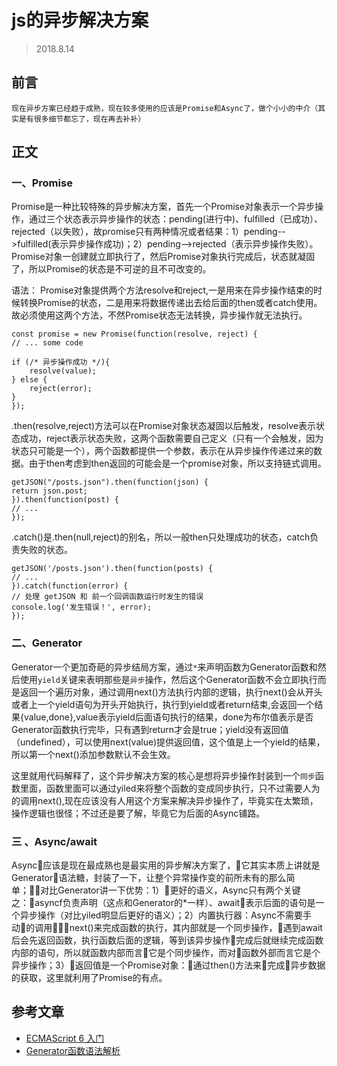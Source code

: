 # js的异步解决方案
> 2018.8.14
## 前言
    现在异步方案已经趋于成熟，现在较多使用的应该是Promise和Async了，做个小小的中介（其实是有很多细节都忘了，现在再去补补）
## 正文

### 一、Promise

Promise是一种比较特殊的异步解决方案，首先一个Promise对象表示一个异步操作，通过三个状态表示异步操作的状态：pending(进行中)、fulfilled（已成功）、rejected（以失败），故promise只有两种情况或者结果：1）pending-->fulfilled(表示异步操作成功)；2）pending-->rejected（表示异步操作失败）。Promise对象一创建就立即执行了，然后Promise对象执行完成后，状态就凝固了，所以Promise的状态是不可逆的且不可改变的。

语法： Promise对象提供两个方法resolve和reject,一是用来在异步操作结束的时候转换Promise的状态，二是用来将数据传递出去给后面的then或者catch使用。故必须使用这两个方法，不然Promise状态无法转换，异步操作就无法执行。

    const promise = new Promise(function(resolve, reject) {
    // ... some code

    if (/* 异步操作成功 */){
        resolve(value);
    } else {
        reject(error);
    }
    });

.then(resolve,reject)方法可以在Promise对象状态凝固以后触发，resolve表示状态成功，reject表示状态失败，这两个函数需要自己定义（只有一个会触发，因为状态只可能是一个），两个函数都提供一个参数，表示在从异步操作传递过来的数据。由于then考虑到then返回的可能会是一个promise对象，所以支持链式调用。

    getJSON("/posts.json").then(function(json) {
    return json.post;
    }).then(function(post) {
    // ...
    });
.catch()是.then(null,reject)的别名，所以一般then只处理成功的状态，catch负责失败的状态。

    getJSON('/posts.json').then(function(posts) {
    // ...
    }).catch(function(error) {
    // 处理 getJSON 和 前一个回调函数运行时发生的错误
    console.log('发生错误！', error);
    });
### 二、Generator
Generator一个更加奇葩的异步结局方案，通过`*`来声明函数为Generator函数和然后使用`yield`关键来表明那些是`异步`操作，然后这个Generator函数不会立即执行而是返回一个遍历对象，通过调用next()方法执行内部的逻辑，执行next()会从开头或者上一个yield语句为开头开始执行，执行到yield或者return结束,会返回一个结果{value,done},value表示yield后面语句执行的结果，done为布尔值表示是否Generator函数执行完毕，只有遇到return才会是true；yield没有返回值（undefined），可以使用next(value)提供返回值，这个值是上一个yield的结果，所以第一个next()添加参数默认不会生效。

这里就用代码解释了，这个异步解决方案的核心是想将异步操作封装到一个`同步`函数里面，函数里面可以通过yiled来将整个函数的变成同步执行，只不过需要人为的调用next(),现在应该没有人用这个方案来解决异步操作了，毕竟实在太繁琐，操作逻辑也很怪；不过还是要了解，毕竟它为后面的Async铺路。

### 三 、Async/await

Async应该是现在最成熟也是最实用的异步解决方案了，它其实本质上讲就是Generator语法糖，封装了一下，让整个异常操作变的前所未有的那么简单；对比Generator讲一下优势：1）更好的语义，Async只有两个关键之：asyncf负责声明（这点和Generator的*一样）、await表示后面的语句是一个异步操作（对比yiled明显后更好的语义）；2）内置执行器：Async不需要手动的调用next()来完成函数的执行，其内部就是一个同步操作，遇到await后会先返回函数，执行函数后面的逻辑，等到该异步操作完成后就继续完成函数内部的语句，所以就函数内部而言它是个同步操作，而对函数外部而言它是个异步操作；3）返回值是一个Promise对象：通过then()方法来完成异步数据的获取，这里就利用了Promise的有点。

## 参考文章
- [ECMAScript 6 入门](http://es6.ruanyifeng.com/)
- [Generator函数语法解析](https://juejin.im/post/5a6db41351882573351a8d72)